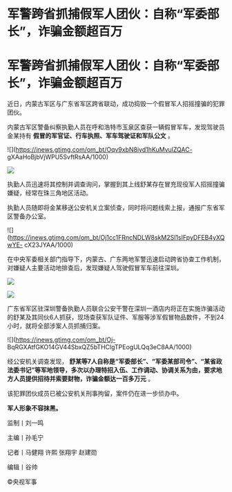 # 军警跨省抓捕假军人团伙：自称“军委部长”，诈骗金额超百万

# 军警跨省抓捕假军人团伙：自称“军委部长”，诈骗金额超百万

近日，内蒙古军区与广东省军区跨省联动，成功捣毁一个假冒军人招摇撞骗的犯罪团伙。

内蒙古军区警备纠察执勤人员在呼和浩特市玉泉区查获一辆假冒军车，发现驾驶员金某持有 **假冒的军官证、行车执照、军车驾驶证和军队公文** 。

![](https://inews.gtimg.com/om_bt/Oqv9xbN8iyd1hKuMvulZQAC-
gXAaHoBjbVjWPU5SvftRsAA/1000)

![](https://inews.gtimg.com/om_bt/OakvMUzgGnEir3innbraegmQXxKdR5t33zgMyECG3J0jcAA/1000)

执勤人员迅速将其控制并调查询问，掌握到其上线舒某存在冒充现役军人招摇撞骗嫌疑，经常在珠三角地区活动。

执勤人员随即将金某移送公安机关立案侦查，同时将问题线索上报，通报广东省军区警备办公室。

![](https://inews.gtimg.com/om_bt/Oj1cc1FRncNDLW8skM2Sl1sIFpyDFEB4yXQwYE-
cX23JYAA/1000)

在中央军委相关部门指导下，内蒙古、广东两地军警迅速启动跨省协查工作机制，对嫌疑人主要活动地排查后，发现嫌疑人驾驶假冒军车前往深圳。

![](https://inews.gtimg.com/om_bt/OCBktHirA4LkWEMxakfZfoM4IgvdRyPzYEiHUcdHyybeoAA/1000)

![](https://inews.gtimg.com/om_bt/OtfRILWsycsw6jB1Wx2JzJ6Iv3i3w1K70dZtfwrzAP2LoAA/1000)

广东省军区驻深圳警备执勤人员联合公安干警在深圳一酒店内将正在实施诈骗活动的舒某及其同伙6人抓获，现场查获军队证件、军服等涉军假冒物品数件，不到24小时，就将全部涉案人员抓捕归案。

![](https://inews.gtimg.com/om_bt/Oj-
BqRGXAtfGKO14GV44SbxQZ5bTHClgTPEogULQq3eC8AA/1000)

经公安机关调查发现，
**舒某等7人自称是“军委部长”、“军委某部司令”、“某省政法委书记”等军地领导，多次以办理特招入伍、工作调动、协调关系为由，要求地方人员提供招待并索要财物，诈骗金额达一百多万元**
。

该犯罪团伙成员已被公安机关刑事拘留，案件仍在进一步侦办中。

**军人形象不容抹黑。**

监制丨刘一鸣‍‍

主编丨孙毛宁

记者丨马健翔 许熙 张翔宇 赵建勋

编辑丨谷帅

©央视军事

